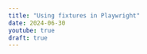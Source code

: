 ```yaml
---
title: "Using fixtures in Playwright"
date: 2024-06-30
youtube: true
draft: true
---
```


<lite-youtube videoid="2O7dyz6XO2s"></lite-youtube>
